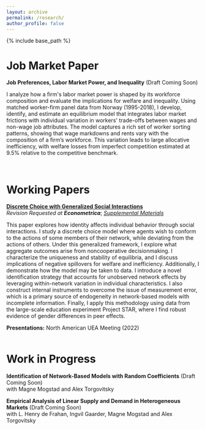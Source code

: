 ```yaml
---
layout: archive
permalink: /research/
author_profile: false
---
```


{% include base_path %}


Job Market Paper
======

**Job Preferences, Labor Market Power, and Inequality** (Draft Coming Soon) <br>

I analyze how a firm's labor market power is shaped by its workforce composition and evaluate the implications for welfare and inequality. Using matched worker-firm panel data from Norway (1995-2018), I develop, identify, and estimate an equilibrium model that integrates labor market frictions with individual variation in workers' trade-offs between wages and non-wage job attributes. The model captures a rich set of worker sorting patterns, showing that wage markdowns and rents vary with the composition of a firm’s workforce. This variation leads to large allocative inefficiency, with welfare losses from imperfect competition estimated at 9.5% relative to the competitive benchmark.

<br>

Working Papers
======

[**Discrete Choice with Generalized Social Interactions**](/files/dcwgsi_paper.pdf)<br>
_Revision Requested at **Econometrica**_; [*Supplemental Materials*](/files/dcwgsi_supplement.pdf)<br>

This paper explores how identity affects individual behavior through social interactions. I study a discrete choice model where agents wish to conform to the actions of some members of their network, while deviating from the actions of others. Under this generalized framework, I explore what aggregate outcomes arise from noncooperative decisionmaking. I characterize the uniqueness and stability of equilibria, and I discuss implications of negative spillovers for welfare and inefficiency. Additionally, I demonstrate how the model may be taken to data. I introduce a novel identification strategy that accounts for unobserved network effects by leveraging within-network variation in individual characteristics. I also construct internal instruments to overcome the issue of measurement error, which is a primary source of endogeneity in network-based models with incomplete information. Finally, I apply this methodology using data from the large-scale education experiment Project STAR, where I find robust evidence of gender differences in peer effects.

**Presentations:** North American UEA Meeting (2022)
<br><br>

Work in Progress
======

**Identification of Network-Based Models with Random Coefficients** (Draft Coming Soon) <br>
with Magne Mogstad and Alex Torgovitsky
<br>

**Empirical Analysis of Linear Supply and Demand in Heterogeneous Markets** (Draft Coming Soon) <br>
with L. Henry de Frahan, Ingvil Gaarder, Magne Mogstad and Alex Torgovitsky
